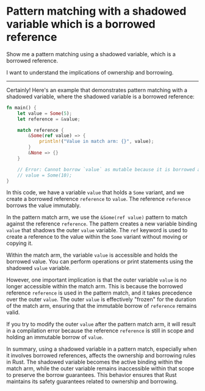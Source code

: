 # Pattern matching with a shadowed variable which is a borrowed reference

Show me a pattern matching using a shadowed variable, which is a borrowed reference. 

I want to understand the implications of ownership and borrowing.

___


Certainly! Here's an example that demonstrates pattern matching with a shadowed variable, where the shadowed variable is a borrowed reference:

```rust
fn main() {
    let value = Some(5);
    let reference = &value;

    match reference {
        &Some(ref value) => {
            println!("Value in match arm: {}", value);
        }
        &None => {}
    }

    // Error: Cannot borrow `value` as mutable because it is borrowed as immutable
    // value = Some(10);
}
```

In this code, we have a variable `value` that holds a `Some` variant, and we create a borrowed reference `reference` to `value`. The reference `reference` borrows the value immutably.

In the pattern match arm, we use the `&Some(ref value)` pattern to match against the reference `reference`. The pattern creates a new variable binding `value` that shadows the outer `value` variable. The `ref` keyword is used to create a reference to the value within the `Some` variant without moving or copying it.

Within the match arm, the variable `value` is accessible and holds the borrowed value. You can perform operations or print statements using the shadowed `value` variable.

However, one important implication is that the outer variable `value` is no longer accessible within the match arm. This is because the borrowed reference `reference` is used in the pattern match, and it takes precedence over the outer `value`. The outer `value` is effectively "frozen" for the duration of the match arm, ensuring that the immutable borrow of `reference` remains valid.

If you try to modify the outer `value` after the pattern match arm, it will result in a compilation error because the reference `reference` is still in scope and holding an immutable borrow of `value`.

In summary, using a shadowed variable in a pattern match, especially when it involves borrowed references, affects the ownership and borrowing rules in Rust. The shadowed variable becomes the active binding within the match arm, while the outer variable remains inaccessible within that scope to preserve the borrow guarantees. This behavior ensures that Rust maintains its safety guarantees related to ownership and borrowing.